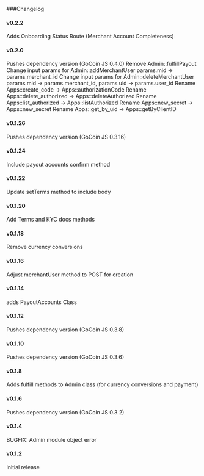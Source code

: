 ###Changelog

#### v0.2.2
Adds Onboarding Status Route (Merchant Account Completeness)

#### v0.2.0
Pushes dependency version (GoCoin JS 0.4.0)
Remove Admin::fulfillPayout
Change input params for Admin::addMerchantUser params.mid -> params.merchant_id
Change input params for Admin::deleteMerchantUser params.mid -> params.merchant_id, params.uid -> params.user_id
Rename Apps::create_code -> Apps::authorizationCode
Rename Apps::delete_authorized -> Apps::deleteAuthorized
Rename Apps::list_authorized -> Apps::listAuthorized
Rename Apps::new_secret -> Apps::new_secret
Rename Apps::get_by_uid -> Apps::getByClientID


#### v0.1.26
Pushes dependency version (GoCoin JS 0.3.16)

#### v0.1.24
Include payout accounts confirm method

#### v0.1.22
Update setTerms method to include body

#### v0.1.20
Add Terms and KYC docs methods

#### v0.1.18
Remove currency conversions

#### v0.1.16
Adjust merchantUser method to POST for creation

#### v0.1.14
adds PayoutAccounts Class

#### v0.1.12
Pushes dependency version (GoCoin JS 0.3.8)

#### v0.1.10
Pushes dependency version (GoCoin JS 0.3.6)

#### v0.1.8
Adds fulfill methods to Admin class (for currency conversions and payment)

#### v0.1.6
Pushes dependency version (GoCoin JS 0.3.2)

#### v0.1.4
BUGFIX: Admin module object error

#### v0.1.2
Initial release